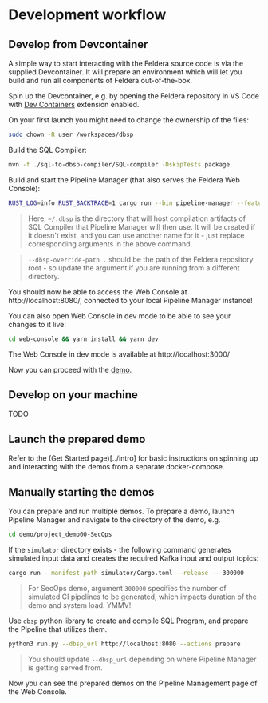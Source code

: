 # Development workflow

## Develop from Devcontainer

A simple way to start interacting with the Feldera source code is via the supplied Devcontainer. It will prepare an environment which will let you build and run all components of Feldera out-of-the-box.

Spin up the Devcontainer, e.g. by opening the Feldera repository in VS Code with [Dev Containers](vscode:extension/ms-vscode-remote.remote-containers) extension enabled.

On your first launch you might need to change the ownership of the files:
```bash
sudo chown -R user /workspaces/dbsp
```

Build the SQL Compiler:

```bash
mvn -f ./sql-to-dbsp-compiler/SQL-compiler -DskipTests package
```

Build and start the Pipeline Manager (that also serves the Feldera Web Console):

```bash
RUST_LOG=info RUST_BACKTRACE=1 cargo run --bin pipeline-manager --features pg-embed -- --api-server-working-directory ~/.dbsp -d postgres-embed --dev-mode --bind-address 0.0.0.0 --sql-compiler-home ./sql-to-dbsp-compiler --dbsp-override-path .  --compiler-working-directory ~/.dbsp --runner-working-directory ~/.dbsp
```

> Here, `~/.dbsp` is the directory that will host compilation artifacts of SQL Compiler that Pipeline Manager will then use. It will be created if it doesn't exist, and you can use another name for it - just replace corresponding arguments in the above command.

> `--dbsp-override-path .` should be the path of the Feldera repository root - so update the argument if you are running from a different directory.

You should now be able to access the Web Console at http://localhost:8080/, connected to your local Pipeline Manager instance!

You can also open Web Console in dev mode to be able to see your changes to it live:

```bash
cd web-console && yarn install && yarn dev
```

The Web Console in dev mode is available at http://localhost:3000/

Now you can proceed with the [demo](#manually-starting-the-demos).

## Develop on your machine

TODO

## Launch the prepared demo

Refer to the (Get Started page)[../intro] for basic instructions on spinning up and interacting with the demos from a separate docker-compose.

## Manually starting the demos

You can prepare and run multiple demos. To prepare a demo, launch Pipeline Manager and navigate to the directory of the demo, e.g.
```bash
cd demo/project_demo00-SecOps
```

If the `simulator` directory exists - the following command generates simulated input data and creates the required Kafka input and output topics:
```bash
cargo run --manifest-path simulator/Cargo.toml --release -- 300000
```

> For SecOps demo, argument `300000` specifies the number of simulated CI pipelines to be generated, which impacts duration of the demo and system load. YMMV!

Use `dbsp` python library to create and compile SQL Program, and prepare the Pipeline that utilizes them.
```bash
python3 run.py --dbsp_url http://localhost:8080 --actions prepare
```

> You should update `--dbsp_url` depending on where Pipeline Manager is getting served from.

Now you can see the prepared demos on the Pipeline Management page of the Web Console.
